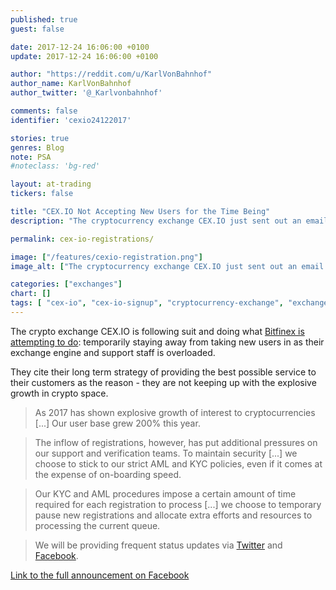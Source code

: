```yaml
---
published: true
guest: false

date: 2017-12-24 16:06:00 +0100
update: 2017-12-24 16:06:00 +0100

author: "https://reddit.com/u/KarlVonBahnhof"
author_name: KarlVonBahnhof
author_twitter: '@_Karlvonbahnhof'

comments: false
identifier: 'cexio24122017'

stories: true
genres: Blog
note: PSA
#noteclass: 'bg-red'

layout: at-trading
tickers: false

title: "CEX.IO Not Accepting New Users for the Time Being"
description: "The cryptocurrency exchange CEX.IO just sent out an email they are temporarily not accepting new users to the platform."

permalink: cex-io-registrations/

image: ["/features/cexio-registration.png"]
image_alt: ["The cryptocurrency exchange CEX.IO just sent out an email they are temporarily not accepting new users to the platform."]

categories: ["exchanges"]
chart: []
tags: [ "cex-io", "cex-io-signup", "cryptocurrency-exchange", "exchange-issues"]
---
```


The crypto exchange CEX.IO is following suit and doing what <a class="intern" href="/bitfinex-referrals-stopped">Bitfinex is attempting to do</a>: temporarily staying away from taking new users in as their exchange engine and support staff is overloaded.

They cite their long term strategy of providing the best possible service to their customers as the reason - they are not keeping up with the explosive growth in crypto space.

> As 2017 has shown explosive growth of interest to cryptocurrencies [...] Our user base grew 200% this year.

> The inflow of registrations, however, has put additional pressures on our support and verification teams. To maintain security [...] we choose to stick to our strict AML and KYC policies, even if it comes at the expense of on-boarding speed.

> Our KYC and AML procedures impose a certain amount of time required for each registration to process [...] we choose to temporary pause new registrations and allocate extra efforts and resources to processing the current queue.

> We will be providing frequent status updates via [Twitter](https://twitter.com/cex_io) and [Facebook](https://www.facebook.com/CEX.IO/).

[Link to the full announcement on Facebook](https://www.facebook.com/CEX.IO/photos/pb.420149274752615.-2207520000.1514128428./1291581800942687/?type=3&theater)
